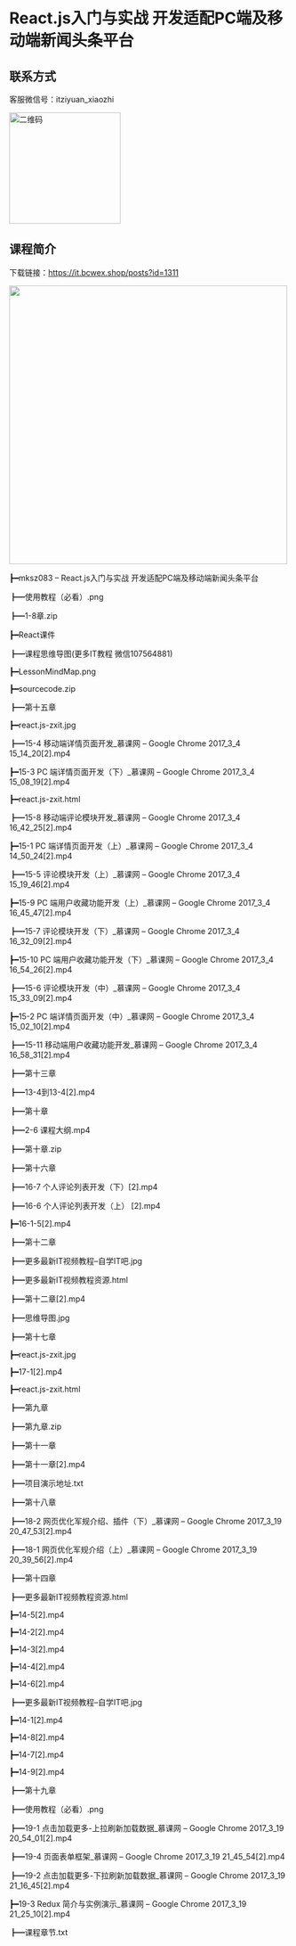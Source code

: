 # React.js入门与实战 开发适配PC端及移动端新闻头条平台

## 联系方式

客服微信号：itziyuan_xiaozhi

<img src="https://ziyuanyun.oss-cn-guangzhou.aliyuncs.com/common/20240614073449/666b82192834a.jpg" width="200" height="200" alt="二维码">

## 课程简介

下载链接：https://it.bcwex.shop/posts?id=1311

<img src="https://ziyuanyun.oss-cn-guangzhou.aliyuncs.com/yun/20240515153701/6644661d72b41.jpg" width="500" alt="">

  ┣━mksz083 &#8211; React.js入门与实战 开发适配PC端及移动端新闻头条平台

 ┣━使用教程（必看）.png

 ┣━1-8章.zip

 ┣━React课件

 ┣━课程思维导图(更多IT教程 微信107564881)

 ┣━LessonMindMap.png

 ┣━sourcecode.zip

 ┣━第十五章

 ┣━react.js-zxit.jpg

 ┣━15-4 移动端详情页面开发_慕课网 &#8211; Google Chrome 2017_3_4 15_14_20[2].mp4

 ┣━15-3 PC 端详情页面开发（下）_慕课网 &#8211; Google Chrome 2017_3_4 15_08_19[2].mp4

 ┣━react.js-zxit.html

 ┣━15-8 移动端评论模块开发_慕课网 &#8211; Google Chrome 2017_3_4 16_42_25[2].mp4

 ┣━15-1 PC 端详情页面开发（上）_慕课网 &#8211; Google Chrome 2017_3_4 14_50_24[2].mp4

 ┣━15-5 评论模块开发（上）_慕课网 &#8211; Google Chrome 2017_3_4 15_19_46[2].mp4

 ┣━15-9 PC 端用户收藏功能开发（上）_慕课网 &#8211; Google Chrome 2017_3_4 16_45_47[2].mp4

 ┣━15-7 评论模块开发（下）_慕课网 &#8211; Google Chrome 2017_3_4 16_32_09[2].mp4

 ┣━15-10 PC 端用户收藏功能开发（下）_慕课网 &#8211; Google Chrome 2017_3_4 16_54_26[2].mp4

 ┣━15-6 评论模块开发（中）_慕课网 &#8211; Google Chrome 2017_3_4 15_33_09[2].mp4

 ┣━15-2 PC 端详情页面开发（中）_慕课网 &#8211; Google Chrome 2017_3_4 15_02_10[2].mp4

 ┣━15-11 移动端用户收藏功能开发_慕课网 &#8211; Google Chrome 2017_3_4 16_58_31[2].mp4

 ┣━第十三章

 ┣━13-4到13-4[2].mp4

 ┣━第十章

 ┣━2-6 课程大纲.mp4

 ┣━第十章.zip

 ┣━第十六章

 ┣━16-7 个人评论列表开发（下）[2].mp4

 ┣━16-6 个人评论列表开发（上） [2].mp4

 ┣━16-1-5[2].mp4

 ┣━第十二章

 ┣━更多最新IT视频教程&#8211;自学IT吧.jpg

 ┣━更多最新IT视频教程资源.html

 ┣━第十二章[2].mp4

 ┣━思维导图.jpg

 ┣━第十七章

 ┣━react.js-zxit.jpg

 ┣━17-1[2].mp4

 ┣━react.js-zxit.html

 ┣━第九章

 ┣━第九章.zip

 ┣━第十一章

 ┣━第十一章[2].mp4

 ┣━项目演示地址.txt

 ┣━第十八章

 ┣━18-2 网页优化军规介绍、插件（下）_慕课网 &#8211; Google Chrome 2017_3_19 20_47_53[2].mp4

 ┣━18-1 网页优化军规介绍（上）_慕课网 &#8211; Google Chrome 2017_3_19 20_39_56[2].mp4

 ┣━第十四章

 ┣━更多最新IT视频教程资源.html

 ┣━14-5[2].mp4

 ┣━14-2[2].mp4

 ┣━14-3[2].mp4

 ┣━14-4[2].mp4

 ┣━14-6[2].mp4

 ┣━更多最新IT视频教程&#8211;自学IT吧.jpg

 ┣━14-1[2].mp4

 ┣━14-8[2].mp4

 ┣━14-7[2].mp4

 ┣━14-9[2].mp4

 ┣━第十九章

 ┣━使用教程（必看）.png

 ┣━19-1 点击加载更多-上拉刷新加载数据_慕课网 &#8211; Google Chrome 2017_3_19 20_54_01[2].mp4

 ┣━19-4 页面表单框架_慕课网 &#8211; Google Chrome 2017_3_19 21_45_54[2].mp4

 ┣━19-2 点击加载更多-下拉刷新加载数据_慕课网 &#8211; Google Chrome 2017_3_19 21_16_45[2].mp4

 ┣━19-3 Redux 简介与实例演示_慕课网 &#8211; Google Chrome 2017_3_19 21_25_10[2].mp4

 ┣━课程章节.txt

  